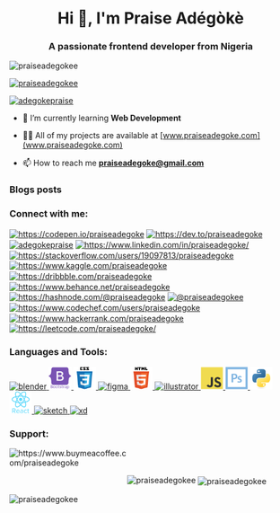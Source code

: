 <h1 align="center">Hi 👋, I'm Praise Adégòkè</h1>
<h3 align="center">A passionate frontend developer from Nigeria</h3>

<p align="left"> <img src="https://komarev.com/ghpvc/?username=praiseadegokee&label=Profile%20views&color=0e75b6&style=flat" alt="praiseadegokee" /> </p>

<p align="left"> <a href="https://github.com/ryo-ma/github-profile-trophy"><img src="https://github-profile-trophy.vercel.app/?username=praiseadegokee" alt="praiseadegokee" /></a> </p>

<p align="left"> <a href="https://twitter.com/adegokepraise" target="blank"><img src="https://img.shields.io/twitter/follow/adegokepraise?logo=twitter&style=for-the-badge" alt="adegokepraise" /></a> </p>

- 🌱 I’m currently learning **Web Development**

- 👨‍💻 All of my projects are available at [www.praiseadegoke.com](www.praiseadegoke.com)

- 📫 How to reach me **praiseadegoke@gmail.com**

### Blogs posts
<!-- BLOG-POST-LIST:START -->
<!-- BLOG-POST-LIST:END -->

<h3 align="left">Connect with me:</h3>
<p align="left">
<a href="https://codepen.io/https://codepen.io/praiseadegoke" target="blank"><img align="center" src="https://raw.githubusercontent.com/rahuldkjain/github-profile-readme-generator/master/src/images/icons/Social/codepen.svg" alt="https://codepen.io/praiseadegoke" height="30" width="40" /></a>
<a href="https://dev.to/https://dev.to/praiseadegoke" target="blank"><img align="center" src="https://raw.githubusercontent.com/rahuldkjain/github-profile-readme-generator/master/src/images/icons/Social/devto.svg" alt="https://dev.to/praiseadegoke" height="30" width="40" /></a>
<a href="https://twitter.com/adegokepraise" target="blank"><img align="center" src="https://raw.githubusercontent.com/rahuldkjain/github-profile-readme-generator/master/src/images/icons/Social/twitter.svg" alt="adegokepraise" height="30" width="40" /></a>
<a href="https://linkedin.com/in/https://www.linkedin.com/in/praiseadegoke/" target="blank"><img align="center" src="https://raw.githubusercontent.com/rahuldkjain/github-profile-readme-generator/master/src/images/icons/Social/linked-in-alt.svg" alt="https://www.linkedin.com/in/praiseadegoke/" height="30" width="40" /></a>
<a href="https://stackoverflow.com/users/https://stackoverflow.com/users/19097813/praiseadegoke" target="blank"><img align="center" src="https://raw.githubusercontent.com/rahuldkjain/github-profile-readme-generator/master/src/images/icons/Social/stack-overflow.svg" alt="https://stackoverflow.com/users/19097813/praiseadegoke" height="30" width="40" /></a>
<a href="https://kaggle.com/https://www.kaggle.com/praiseadegoke" target="blank"><img align="center" src="https://raw.githubusercontent.com/rahuldkjain/github-profile-readme-generator/master/src/images/icons/Social/kaggle.svg" alt="https://www.kaggle.com/praiseadegoke" height="30" width="40" /></a>
<a href="https://dribbble.com/https://dribbble.com/praiseadegoke" target="blank"><img align="center" src="https://raw.githubusercontent.com/rahuldkjain/github-profile-readme-generator/master/src/images/icons/Social/dribbble.svg" alt="https://dribbble.com/praiseadegoke" height="30" width="40" /></a>
<a href="https://www.behance.net/https://www.behance.net/praiseadegoke" target="blank"><img align="center" src="https://raw.githubusercontent.com/rahuldkjain/github-profile-readme-generator/master/src/images/icons/Social/behance.svg" alt="https://www.behance.net/praiseadegoke" height="30" width="40" /></a>
<a href="https://hashnode.com/https://hashnode.com/@praiseadegoke" target="blank"><img align="center" src="https://raw.githubusercontent.com/rahuldkjain/github-profile-readme-generator/master/src/images/icons/Social/hashnode.svg" alt="https://hashnode.com/@praiseadegoke" height="30" width="40" /></a>
<a href="https://medium.com/@praiseadegokee" target="blank"><img align="center" src="https://raw.githubusercontent.com/rahuldkjain/github-profile-readme-generator/master/src/images/icons/Social/medium.svg" alt="@praiseadegokee" height="30" width="40" /></a>
<a href="https://www.codechef.com/users/https://www.codechef.com/users/praiseadegoke" target="blank"><img align="center" src="https://cdn.jsdelivr.net/npm/simple-icons@3.1.0/icons/codechef.svg" alt="https://www.codechef.com/users/praiseadegoke" height="30" width="40" /></a>
<a href="https://www.hackerrank.com/https://www.hackerrank.com/praiseadegoke" target="blank"><img align="center" src="https://raw.githubusercontent.com/rahuldkjain/github-profile-readme-generator/master/src/images/icons/Social/hackerrank.svg" alt="https://www.hackerrank.com/praiseadegoke" height="30" width="40" /></a>
<a href="https://www.leetcode.com/https://leetcode.com/praiseadegoke/" target="blank"><img align="center" src="https://raw.githubusercontent.com/rahuldkjain/github-profile-readme-generator/master/src/images/icons/Social/leet-code.svg" alt="https://leetcode.com/praiseadegoke/" height="30" width="40" /></a>
</p>

<h3 align="left">Languages and Tools:</h3>
<p align="left"> <a href="https://www.blender.org/" target="_blank" rel="noreferrer"> <img src="https://download.blender.org/branding/community/blender_community_badge_white.svg" alt="blender" width="40" height="40"/> </a> <a href="https://getbootstrap.com" target="_blank" rel="noreferrer"> <img src="https://raw.githubusercontent.com/devicons/devicon/master/icons/bootstrap/bootstrap-plain-wordmark.svg" alt="bootstrap" width="40" height="40"/> </a> <a href="https://www.w3schools.com/css/" target="_blank" rel="noreferrer"> <img src="https://raw.githubusercontent.com/devicons/devicon/master/icons/css3/css3-original-wordmark.svg" alt="css3" width="40" height="40"/> </a> <a href="https://www.figma.com/" target="_blank" rel="noreferrer"> <img src="https://www.vectorlogo.zone/logos/figma/figma-icon.svg" alt="figma" width="40" height="40"/> </a> <a href="https://www.w3.org/html/" target="_blank" rel="noreferrer"> <img src="https://raw.githubusercontent.com/devicons/devicon/master/icons/html5/html5-original-wordmark.svg" alt="html5" width="40" height="40"/> </a> <a href="https://www.adobe.com/in/products/illustrator.html" target="_blank" rel="noreferrer"> <img src="https://www.vectorlogo.zone/logos/adobe_illustrator/adobe_illustrator-icon.svg" alt="illustrator" width="40" height="40"/> </a> <a href="https://developer.mozilla.org/en-US/docs/Web/JavaScript" target="_blank" rel="noreferrer"> <img src="https://raw.githubusercontent.com/devicons/devicon/master/icons/javascript/javascript-original.svg" alt="javascript" width="40" height="40"/> </a> <a href="https://www.photoshop.com/en" target="_blank" rel="noreferrer"> <img src="https://raw.githubusercontent.com/devicons/devicon/master/icons/photoshop/photoshop-line.svg" alt="photoshop" width="40" height="40"/> </a> <a href="https://www.python.org" target="_blank" rel="noreferrer"> <img src="https://raw.githubusercontent.com/devicons/devicon/master/icons/python/python-original.svg" alt="python" width="40" height="40"/> </a> <a href="https://reactjs.org/" target="_blank" rel="noreferrer"> <img src="https://raw.githubusercontent.com/devicons/devicon/master/icons/react/react-original-wordmark.svg" alt="react" width="40" height="40"/> </a> <a href="https://www.sketch.com/" target="_blank" rel="noreferrer"> <img src="https://www.vectorlogo.zone/logos/sketchapp/sketchapp-icon.svg" alt="sketch" width="40" height="40"/> </a> <a href="https://www.adobe.com/products/xd.html" target="_blank" rel="noreferrer"> <img src="https://cdn.worldvectorlogo.com/logos/adobe-xd.svg" alt="xd" width="40" height="40"/> </a> </p>

<h3 align="left">Support:</h3>
<p><a href="https://www.buymeacoffee.com/https://www.buymeacoffee.com/praiseadegoke"> <img align="left" src="https://cdn.buymeacoffee.com/buttons/v2/default-yellow.png" height="50" width="210" alt="https://www.buymeacoffee.com/praiseadegoke" /></a></p><br><br>

<p><img align="left" src="https://github-readme-stats.vercel.app/api/top-langs?username=praiseadegokee&show_icons=true&locale=en&layout=compact" alt="praiseadegokee" /></p>

<p>&nbsp;<img align="center" src="https://github-readme-stats.vercel.app/api?username=praiseadegokee&show_icons=true&locale=en" alt="praiseadegokee" /></p>

<p><img align="center" src="https://github-readme-streak-stats.herokuapp.com/?user=praiseadegokee&" alt="praiseadegokee" /></p>
